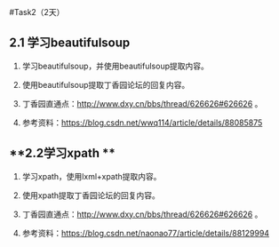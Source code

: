 #Task2（2天）
## 2.1 学习beautifulsoup
1.  学习beautifulsoup，并使用beautifulsoup提取内容。

2.  使用beautifulsoup提取丁香园论坛的回复内容。

3.  丁香园直通点：http://www.dxy.cn/bbs/thread/626626#626626 。

4.  参考资料：https://blog.csdn.net/wwq114/article/details/88085875

## **2.2学习xpath **
1.  学习xpath，使用lxml+xpath提取内容。

2.  使用xpath提取丁香园论坛的回复内容。

3.  丁香园直通点：http://www.dxy.cn/bbs/thread/626626#626626 。

4.  参考资料：https://blog.csdn.net/naonao77/article/details/88129994